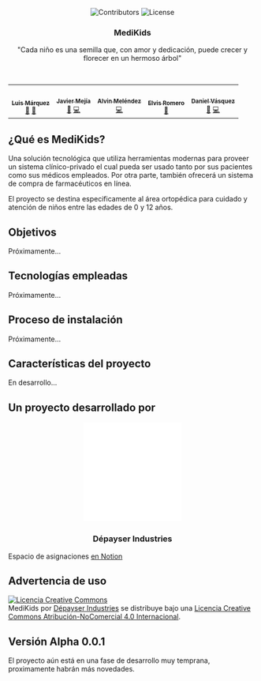 <span align="center">

![Contributors][contributors-shield] ![License][license-shield]

</span>

<!-- Header -->
<p align="center">
	<!-- <a href="#"><img src="" width="150px"  height="200px"></a> -->
	<h3 align="center"> MediKids  </h3>
	<p align="center"> "Cada niño es una semilla que, con amor y dedicación, puede crecer y florecer en un hermoso árbol" </p>
</p>

<br />

<table align="center">
  <tr>
    <td align="center">
        <a href="https://github.com/Akilelk23">
            <img src="https://avatars.githubusercontent.com/Akilelk23" width="100px;" alt=""/>
            <br />
            <sub><b>Luis Márquez</b></sub>
        </a>
        <br />
	<a href="https://github.com/Javithor360/MediKids/commits?author=Akilelk23" title="Documentación">📖</a>
        <a href="https://github.com/Javithor360/MediKids/commits?author=Akilelk23" title="Front-End">🎨</a>
    </td>
    <td align="center">
        <a href="https://github.com/Javithor360">
            <img src="https://avatars.githubusercontent.com/Javithor360" width="100px;" alt=""/>
            <br />
            <sub><b>Javier Mejía</b></sub>
        </a>
        <br />
        <a href="https://github.com/Javithor360/MediKids/commits?author=Javithor360" title="Documentación">📖</a>
	<a href="https://github.com/Javithor360/MediKids/commits?author=Javithor360" title="Back-End">💻</a>
    </td>
    <td align="center">
        <a href="https://github.com/RealAlvinJS">
            <img src="https://avatars.githubusercontent.com/RealAlvinJS" width="100px;" alt=""/>
            <br />
            <sub><b>Alvin Meléndez</b></sub>
        </a>
        <br />
	<a href="https://github.com/Javithor360/MediKids/commits?author=RealAlvinJS" title="Back-End">💻</a>
    </td>
    <td align="center">
        <a href="https://github.com/ElvisWRJ">
            <img src="https://avatars.githubusercontent.com/ElvisWRJ" width="100px;" alt=""/>
            <br />
            <sub><b>Elvis Romero</b></sub>
        </a>
        <br />
        <a href="https://github.com/Javithor360/MediKids/commits?author=ElvisWRJ" title="Front-End">🎨</a>
    </td>
    <td align="center">
        <a href="https://github.com/DanielVasquezV">
            <img src="https://avatars.githubusercontent.com/DanielVasquezV" width="100px;" alt=""/>
            <br />
            <sub><b>Daniel Vásquez</b></sub>
        </a>
        <br />
	<a href="https://github.com/Javithor360/MediKids/commits?author=DanielVasquezV" title="Front-End">🎨</a>
	<a href="https://github.com/Javithor360/MediKids/commits?author=DanielVasquezV" title="Back-End">💻</a>
    </td>
  </tr>
</table>

<!-- Información -->

## ¿Qué es MediKids?

Una solución tecnológica que utiliza herramientas modernas para proveer un sistema clínico-privado el cual pueda ser usado tanto por sus pacientes como sus médicos empleados. Por otra parte, también ofrecerá un sistema de compra de farmacéuticos en línea.

El proyecto se destina especificamente al área ortopédica para cuidado y atención de niños entre las edades de 0 y 12 años.

## Objetivos

Próximamente...

## Tecnologías empleadas

Próximamente...

## Proceso de instalación

Próximamente...

## Características del proyecto

En desarrollo...

## Un proyecto desarrollado por

<p align="center">
	<a href="#"><img src="./assets/img/depayser-white-simplified.png" width="200px"  height="200px"></a>
	<h3 align="center"> Dépayser Industries </h3>
</p>

<p>
    Espacio de asignaciones <a href="https://javithor.notion.site/D-payser-Industries-1c803ba385ba4bf8b8c77b85f7523605">en Notion</a>
</p>

## Advertencia de uso

<a rel="license" href="http://creativecommons.org/licenses/by-nc/4.0/"><img alt="Licencia Creative Commons" style="border-width:0" src="https://i.creativecommons.org/l/by-nc/4.0/88x31.png" /></a><br /><span xmlns:dct="http://purl.org/dc/terms/" href="http://purl.org/dc/dcmitype/Dataset" property="dct:title" rel="dct:type">MediKids</span> por <a xmlns:cc="http://creativecommons.org/ns#" href="https://github.com/Javithor360/MediKids" property="cc:attributionName" rel="cc:attributionURL">Dépayser Industries</a> se distribuye bajo una <a rel="license" href="http://creativecommons.org/licenses/by-nc/4.0/">Licencia Creative Commons Atribución-NoComercial 4.0 Internacional</a>.

## Versión Alpha 0.0.1

El proyecto aún está en una fase de desarrollo muy temprana, proximamente habrán más novedades.

<!-- Declaraciones -->

[contributors-shield]: https://img.shields.io/github/contributors/Javithor360/MediKids.svg?style=for-the-badge
[license-shield]: https://img.shields.io/github/license/Javithor360/MediKids.svg?style=for-the-badge
[stars]: https://img.shields.io/github/stars/Javithor360/MediKids?color=yellow&style=for-the-badge

